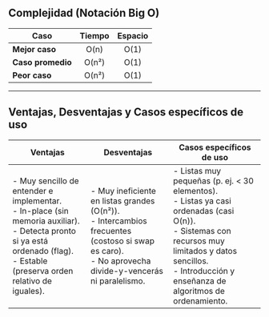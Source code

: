 ## Complejidad (Notación Big O)

| Caso            | Tiempo | Espacio |
|-----------------|:------:|:-------:|
| **Mejor caso**     | O(n)   | O(1)    |
| **Caso promedio**  | O(n²)  | O(1)    |
| **Peor caso**      | O(n²)  | O(1)    |

---

## Ventajas, Desventajas y Casos específicos de uso

| Ventajas                                                                                         | Desventajas                                                              | Casos específicos de uso                                                                 |
|--------------------------------------------------------------------------------------------------|---------------------------------------------------------------------------|------------------------------------------------------------------------------------------|
| - Muy sencillo de entender e implementar.<br>- In-place (sin memoria auxiliar).<br>- Detecta pronto si ya está ordenado (flag).<br>- Estable (preserva orden relativo de iguales). | - Muy ineficiente en listas grandes (O(n²)).<br>- Intercambios frecuentes (costoso si swap es caro).<br>- No aprovecha divide-y-vencerás ni paralelismo. | - Listas muy pequeñas (p. ej. < 30 elementos).<br>- Listas ya casi ordenadas (casi O(n)).<br>- Sistemas con recursos muy limitados y datos sencillos.<br>- Introducción y enseñanza de algoritmos de ordenamiento. |